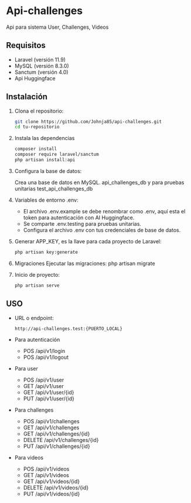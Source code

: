 # Api-challenges

Api para sistema User, Challenges, Videos

## Requisitos

- Laravel (versión 11.9)
- MySQL (versión 8.3.0)
- Sanctum (versión 4.0)
- Api Huggingface

## Instalación

1. Clona el repositorio:
   ```bash
   git clone https://github.com/Johnja85/api-challenges.git
   cd tu-repositorio

2. Instala las dependencias
    ```bash
    composer install
    composer require laravel/sanctum
    php artisan install:api


3. Configura la base de datos:

    Crea una base de datos en MySQL. api_challenges_db y para pruebas unitarias test_api_challenges_db

4. Variables de entorno .env:
    - El archivo .env.example se debe renombrar como .env, aquí esta el token para autenticación con AI Huggingface.
    - Se comparte .env.testing para pruebas unitarias.
    - Configura el archivo .env con tus credenciales de base de datos.

5. Generar APP_KEY, es la llave para cada proyecto de Laravel:
    ```bash
    php artisan key:generate

6. Migraciones
    Ejecutar las migraciones: php artisan migrate

7. Inicio de proyecto:
    ```bash
    php artisan serve

## USO

* URL o endpoint:
    ```bash 
    http://api-challenges.test:{PUERTO_LOCAL}

* Para autenticación
    - POS /api/v1/login
    - POS /api/v1/logout

* Para user
    - POS /api/v1/user
    - GET /api/v1/user
    - GET /api/v1/user/{id}
    - PUT /api/v1/user/{id}

* Para challenges
    - POS /api/v1/challenges
    - GET /api/v1/challenges
    - GET /api/v1/challenges/{id}
    - DELETE /api/v1/challenges/{id}
    - PUT /api/v1/challenges/{id}

* Para videos
    - POS /api/v1/videos
    - GET /api/v1/videos
    - GET /api/v1/videos/{id}
    - DELETE /api/v1/videos/{id}
    - PUT /api/v1/videos/{id}